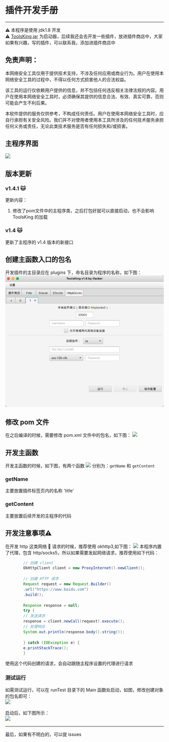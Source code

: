 # 插件开发手册  
  
---   
⚠️ 本程序是使用 jdk1.8 开发  
⚠️ [ToolsKing.jar](https://github.com/ifacker/ToolsKing) 为启动器，后续我还会去开发一些插件，放进插件商店中，大家如果有兴趣，写的插件，可以联系我，添加进插件商店中  

## 免责声明：
本网络安全工具仅用于提供技术支持，不涉及任何应用或商业行为。用户在使用本网络安全工具的过程中，不得以任何方式损害他人的合法权益。

该工具的运行仅依赖用户提供的信息，并不包括任何违反相关法律法规的内容。用户在使用本网络安全工具时，必须确保其提供的信息合法、有效、真实可靠，否则可能会产生不利后果。

本软件提供的服务仅供参考，不构成任何责任。用户在使用本网络安全工具时，应自行承担有关安全风险。我们并不对使用者使用本工具所涉及的任何技术服务承担任何义务或责任，无论此类技术服务是否有任何损失和/或损害。  


## 主程序界面
<img src="img/5.png">

## 版本更新
### v1.4.1 🐱
更新内容：
1. 修改了pom文件中的主程序类，之后打包好就可以直接启动，也不会影响 ToolsKing 的加载

### v1.4 🐱
更新了主程序的 v1.4 版本的新接口

## 创建主函数入口的包名
开发插件的主目录应在 plugins 下，命名目录为程序的名称，如下图：
<img src="img/1.png">  

## 修改 pom 文件
在之后编译的时候，需要修改 pom.xml 文件中的包名，如下图：
<img src="img/2.png">  

## 开发主函数
开发主函数的时候，如下图，有两个函数
<img src="img/3.png"> 
分别为：`getName` 和 `getContent`
### getName
主要放置插件标签页内的名称 'title' 
### getContent
主要放置后续开发的主程序的代码

## 开发注意事项⚠️
在开发 http 这类网络 🛜 请求的时候，推荐使用 okhttp3,如下图：
<img src="img/4.png">
本程序内置了代理，包含 http/socks5，所以如果需要发起网络请求，推荐使用如下代码：
```java
        // 创建 client 
        OkHttpClient client = new ProxyInternet().newClient();

        // 创建 HTTP 请求
        Request request = new Request.Builder()
        .url("https://www.baidu.com")
        .build();

        Response response = null;
        try {
        // 发送请求
        response = client.newCall(request).execute();
        // 处理响应
        System.out.println(response.body().string());

        } catch (IOException e) {
        e.printStackTrace();
        }
```
使用这个代码创建的请求，会自动跟随主程序设置的代理进行请求

### 测试运行
如需测试运行，可以在 runTest 目录下的 Main 函数处启动，如图，修改创建对象的包名即可：  
<img src="img/6.png">  

启动后，如下图所示：  
<img src="img/7.png">

--- 
最后，如果有不明白的，可以提 issues